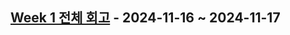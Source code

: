 ## [Week 1 전체 회고](https://github.com/solp721/whatever_react?tab=readme-ov-file#week-1) - 2024-11-16 ~ 2024-11-17

